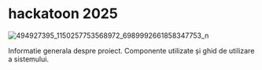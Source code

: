 # hackatoon 2025

![494927395_1150257753568972_6989992661858347753_n](https://github.com/user-attachments/assets/297ccfe3-4b5a-45c6-8645-2518c1ce522c)

Informatie generala despre proiect. Componente utilizate și ghid de utilizare a sistemului.
